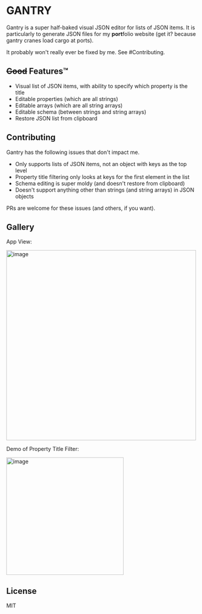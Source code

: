 # GANTRY

Gantry is a super half-baked visual JSON editor for lists of JSON items. It is particularly to generate JSON files for my **port**folio website (get it? because gantry cranes load cargo at ports).

It probably won't really ever be fixed by me. See #Contributing.

## ~~Good~~ Features&trade;
- Visual list of JSON items, with ability to specify which property is the title
- Editable properties (which are all strings)
- Editable arrays (which are all string arrays)
- Editable schema (between strings and string arrays)
- Restore JSON list from clipboard

## Contributing

Gantry has the following issues that don't impact me.

- Only supports lists of JSON items, not an object with keys as the top level
- Property title filtering only looks at keys for the first element in the list
- Schema editing is super moldy (and doesn't restore from clipboard)
- Doesn't support anything other than strings (and string arrays) in JSON objects

PRs are welcome for these issues (and others, if you want).

## Gallery

App View:

<img width="500" alt="image" src="https://user-images.githubusercontent.com/35588499/173224279-afde821b-1258-4554-a9b3-a4390d9c2014.png">

Demo of Property Title Filter:

<img width="309" alt="image" src="https://user-images.githubusercontent.com/35588499/173224297-4f34b0c7-ebc6-4038-9f57-64f667a33ba8.png">


## License
MIT
